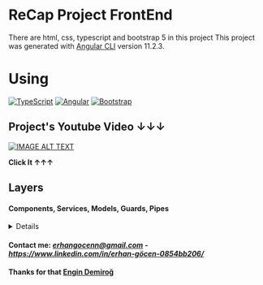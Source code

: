 # ReCap Project FrontEnd

There are html, css, typescript and bootstrap 5 in this project
This project was generated with [Angular CLI](https://github.com/angular/angular-cli) version 11.2.3.

# Using

[![TypeScript](https://img.shields.io/badge/TypeScript-007ACC?style=for-the-badge&logo=typescript&logoColor=white)](https://www.typescriptlang.org/)
[![Angular](https://img.shields.io/badge/Angular-DD0031?style=for-the-badge&logo=angular&logoColor=white)](https://angular.io/)
[![Bootstrap](https://img.shields.io/badge/Bootstrap-563D7C?style=for-the-badge&logo=bootstrap&logoColor=white)](https://getbootstrap.com/docs/)


## Project's Youtube Video ↓↓↓

<div>
  <a href="https://www.linkedin.com/feed/update/urn:li:ugcPost:6787417961624846336?utm_source=linkedin_share&utm_medium=member_desktop_share&utm_content=post"><img src="https://i.hizliresim.com/aPI8DV.jpg" alt="IMAGE ALT TEXT"></a>
</div>

**Click It ↑↑↑**

## Layers
#### Components, Services, Models, Guards, Pipes

<details>
  <summary>Details</summary>

### Components

Includes HTML,Typesript and CSS files. The Typescript files generally use related component service.

### Services

It is the part the connection with the API is provided.Confusion is avoided by implementation service in Component after write the necessary method.

### Models

Data from the API is kept as a property from an interface on the Front-End and displayed to user in Component

### Guards

Guards are guard our components.

### Pipes

If we have a data and we want using data differently can use the pipe.(For Example: If we have a price data and want add vat this price, we can use pipe)

</details><p></p>



#### Contact me: *erhangocenn@gmail.com - https://www.linkedin.com/in/erhan-göcen-0854bb206/*

#### Thanks for that <a href="https://github.com/engindemirog"><b>Engin Demiroğ</b></a>
